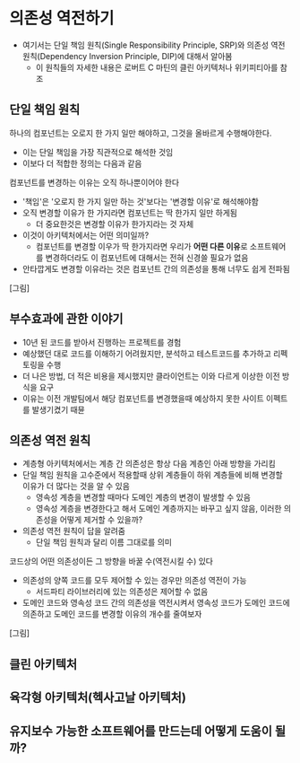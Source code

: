 # 의존성 역전하기

* 여기서는 단일 책임 원칙(Single Responsibility Principle, SRP)와 의존성 역전 원칙(Dependency Inversion Principle, DIP)에 대해서 알아봄
  * 이 원칙들의 자세한 내용은 로버트 C 마틴의 클린 아키텍처나 위키피티아를 참조

## 단일 책임 원칙

하나의 컴포넌트는 오로지 한 가지 일만 해야하고, 그것을 올바르게 수행해야한다.

* 이는 단일 책임을 가장 직관적으로 해석한 것임
* 이보다 더 적합한 정의는 다음과 같음

컴포넌트를 변경하는 이유는 오직 하나뿐이어야 한다

* '책임'은 '오로지 한 가지 일만 하는 것'보다는 '변경할 이유'로 해석해야함
* 오직 변경할 이유가 한 가지라면 컴포넌트는 딱 한가지 일만 하게됨
  * 더 중요한것은 변경할 이유가 한가지라는 것 자체
* 이것이 아키텍처에서는 어떤 의미일까?
  * 컴포넌트를 변경할 이우가 딱 한가지라면 우리가 **어떤 다른 이유**로 소프트웨어를 변경하더라도 이 컴포넌트에 대해서는 전혀 신경쓸 필요가 없음
* 안타깝게도 변경할 이유라는 것은 컴포넌트 간의 의존성을 통해 너무도 쉽게 전파됨

[그림]

## 부수효과에 관한 이야기

* 10년 된 코드를 받아서 진행하는 프로젝트를 경험
* 예상했던 대로 코드를 이해하기 어려웠지만, 분석하고 테스트코드를 추가하고 리펙토링을 수행
* 더 나은 방법, 더 적은 비용을 제시했지만 클라이언트는 이와 다르게 이상한 이전 방식을 요구
* 이유는 이전 개발팀에서 해당 컴포넌트를 변경했을때 예상하지 못한 사이트 이펙트를 발생기켰기 때뮨

## 의존성 역전 원칙

* 계층형 아키텍처에서는 계층 간 의존성은 항상 다음 계층인 아래 방향을 가리킴
* 단일 책임 원칙을 고수준에서 적용할때 상위 계층들이 하위 계층들에 비해 변경할 이유가 더 많다는 것을 알 수 있음
  * 영속성 계층을 변경할 때마다 도메인 계층의 변경이 발생할 수 있음
  * 영속성 계층을 변경한다고 해서 도메인 계층까지는 바꾸고 싶지 않음, 이러한 의존성을 어떻게 제거할 수 있을까?
* 의존성 역전 원칙이 답을 알려줌
  * 단일 책임 원칙과 달리 이름 그대로를 의미

코드상의 어떤 의존성이든 그 방향을 바꿀 수(역전시킬 수) 있다

* 의존성의 양쪽 코드를 모두 제어할 수 있는 경우만 의존성 역전이 가능
  * 서드파티 라이브러리에 있는 의존성은 제어할 수 없음
* 도메인 코드와 영속성 코드 간의 의존성을 역전시켜서 영속성 코드가 도메인 코드에 의존하고 도메인 코드를 변경할 이유의 개수를 줄여보자

[그림]



## 클린 아키텍처

## 육각형 아키텍처(헥사고날 아키텍처)

## 유지보수 가능한 소프트웨어를 만드는데 어떻게 도움이 될까?